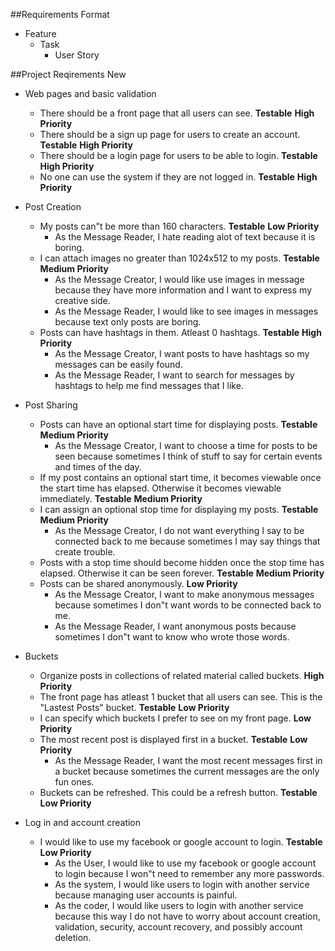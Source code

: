 ##Requirements Format
* Feature
  * Task
    * User Story

##Project Reqirements New
* Web pages and basic validation
  * There should be a front page that all users can see. __Testable__ __High Priority__
  * There should be a sign up page for users to create an account. __Testable__ __High Priority__
  * There should be a login page for users to be able to login. __Testable__ __High Priority__
  * No one can use the system if they are not logged in. __Testable__ __High Priority__

* Post Creation
  * My posts can"t be more than 160 characters. __Testable__ __Low Priority__
    * As the Message Reader, I hate reading alot of text because it is boring.
  * I can attach images no greater than 1024x512 to my posts. __Testable__ __Medium Priority__
    * As the Message Creator, I would like use images in message because they have more information and I want to express my creative side.
    * As the Message Reader, I would like to see images in messages because text only posts are boring.
  * Posts can have hashtags in them. Atleast 0 hashtags. __Testable__ __High Priority__
    * As the Message Creator, I want posts to have hashtags so my messages can be easily found.
    * As the Message Reader, I want to search for messages by hashtags to help me find messages that I like.

* Post Sharing
  * Posts can have an optional start time for displaying posts. __Testable__ __Medium Priority__
    * As the Message Creator, I want to choose a time for posts to be seen because sometimes I think of stuff to say for certain events and times of the day.
  * If my post contains an optional start time, it becomes viewable once the start time has elapsed. Otherwise it becomes viewable immediately. __Testable__ __Medium Priority__
  * I can assign an optional stop time for displaying my posts. __Testable__ __Medium Priority__
    * As the Message Creator, I do not want everything I say to be connected back to me because sometimes I may say things that create trouble.
  * Posts with a stop time should become hidden once the stop time has elapsed. Otherwise it can be seen forever. __Testable__ __Medium Priority__
  * Posts can be shared anonymously. __Low Priority__
    * As the Message Creator, I want to make anonymous messages because sometimes I don"t want words to be connected back to me.
    * As the Message Reader, I want anonymous posts because sometimes I don"t want to know who wrote those words.

* Buckets
  * Organize posts in collections of related material called buckets. __High Priority__
  * The front page has atleast 1 bucket that all users can see. This is the "Lastest Posts" bucket. __Testable__ __Low Priority__
  * I can specify which buckets I prefer to see on my front page. __Low Priority__
  * The most recent post is displayed first in a bucket. __Testable__ __Low Priority__
    * As the Message Reader, I want the most recent messages first in a bucket because sometimes the current messages are the only fun ones.
  * Buckets can be refreshed. This could be a refresh button. __Testable__ __Low Priority__

* Log in and account creation
  * I would like to use my facebook or google account to login. __Testable__ __Low Priority__
    * As the User, I would like to use my facebook or google account to login because I won"t need to remember any more passwords.
    * As the system, I would like users to login with another service because managing user accounts is painful.
    * As the coder, I would like users to login with another service because this way I do not have to worry about account creation, validation, security, account recovery, and possibly account deletion.